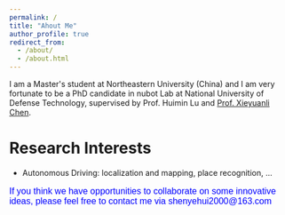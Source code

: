```yaml
---
permalink: /
title: "Ahout Me"
author_profile: true
redirect_from: 
  - /about/
  - /about.html
---
```


I am a Master's student at Northeastern University (China) and I am very fortunate to be a PhD candidate in nubot Lab at National University of Defense Technology, supervised by Prof. Huimin Lu and [Prof. Xieyuanli Chen](https://github.com/Chen-Xieyuanli).

Research Interests
======
- Autonomous Driving: localization and mapping, place recognition, ...

<p style="color: blue; font-family: 'Arial'; font-size: 16px;">
If you think we have opportunities to collaborate on some innovative ideas, please feel free to contact me via shenyehui2000@163.com
</p>
